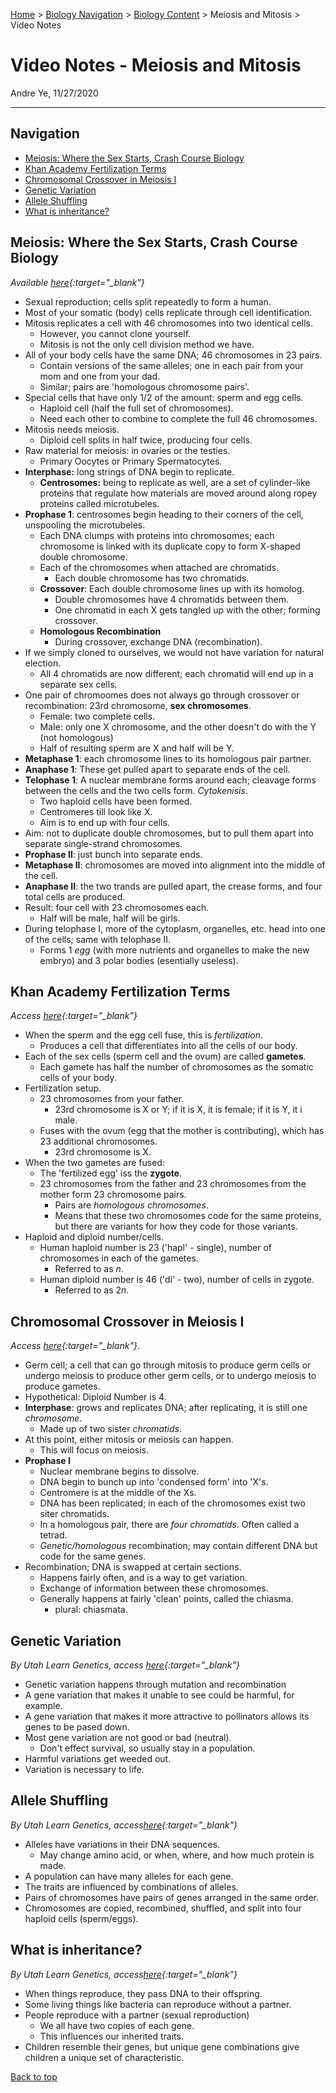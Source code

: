 [Home](https://andre-ye.github.io) > [Biology Navigation](https://andre-ye.github.io/biology/biology_navigation) > [Biology Content](https://andre-ye.github.io/biology/biology_navigation#biology-content) > Meiosis and Mitosis > Video Notes

# Video Notes - Meiosis and Mitosis
Andre Ye, 11/27/2020

---

## Navigation
- [Meiosis: Where the Sex Starts, Crash Course Biology](#meiosis-where-the-sex-starts-crash-course-biology)
- [Khan Academy Fertilization Terms](#khan-academy-fertilization-terms)
- [Chromosomal Crossover in Meiosis I](#chromosomal-crossover-in-meiosis-i)
- [Genetic Variation](#genetic-variation)
- [Allele Shuffling](#allele-shuffling)
- [What is inheritance?](#what-is-inheritance)

## Meiosis: Where the Sex Starts, Crash Course Biology
*Available [here](https://kcts9.pbslearningmedia.org/resource/c65df616-fffc-461b-8d70-c13bc4bc4c1a/meiosis-where-the-sex-starts-crash-course-biology-13/){:target="_blank"}*
- Sexual reproduction; cells split repeatedly to form a human.
- Most of your somatic (body) cells replicate through cell identification.
- Mitosis replicates a cell with 46 chromosomes into two identical cells.
  - However, you cannot clone yourself.
  - Mitosis is not the only cell division method we have.
- All of your body cells have the same DNA; 46 chromosomes in 23 pairs.
  - Contain versions of the same alleles; one in each pair from your mom and one from your dad.
  - Similar; pairs are 'homologous chromosome pairs'.
- Special cells that have only 1/2 of the amount: sperm and egg cells.
  - Haploid cell (half the full set of chromosomes).
  - Need each other to combine to complete the full 46 chromosomes.
- Mitosis needs meiosis.
  - Diploid cell splits in half twice, producing four cells.
- Raw material for meiosis: in ovaries or the testies.
  - Primary Oocytes or Primary Spermatocytes.
- **Interphase:** long strings of DNA begin to replicate.
  - **Centrosomes:** being to replicate as well, are a set of cylinder-like proteins that regulate how materials are moved around along ropey proteins called microtubeles.
- **Prophase 1**: centrosomes begin heading to their corners of the cell, unspooling the microtubeles.
  - Each DNA clumps with proteins into chromosomes; each chromosome is linked with its duplicate copy to form X-shaped double chromosome.
  - Each of the chromosomes when attached are chromatids.
    - Each double chromosome has two chromatids.
  - **Crossover**: Each double chromosome lines up with its homolog.
    - Double chromosomes have 4 chromatids between them.
    - One chromatid in each X gets tangled up with the other; forming crossover.
  - **Homologous Recombination**
    - During crossover, exchange DNA (recombination).
- If we simply cloned to ourselves, we would not have variation for natural election.
  - All 4 chromatids are now different; each chromatid will end up in a separate sex cells.
- One pair of chromoomes does not always go through crossover or recombination: 23rd chromosome, **sex chromosomes**.
  - Female: two complete cells.
  - Male: only one X chromosome, and the other doesn't do with the Y (not homologous)
  - Half of resulting sperm are X and half will be Y.
- **Metaphase 1**: each chromosome lines to its homologous pair partner.
- **Anaphase 1**: These get pulled apart to separate ends of the cell.
- **Telophase 1**: A nuclear membrane forms around each; cleavage forms between the cells and the two cells form. *Cytokenisis*.
  - Two haploid cells have been formed.
  - Centromeres till look like X.
  - Aim is to end up with four cells.
- Aim: not to duplicate double chromosomes, but to pull them apart into separate single-strand chromosomes.
- **Prophase II**: just bunch into separate ends.
- **Metaphase II**: chromosomes are moved into alignment into the middle of the cell.
- **Anaphase II**: the two trands are pulled apart, the crease forms, and four total cells are produced.
- Result: four cell with 23 chromosomes each.
  - Half will be male, half will be girls.
- During telophase I, more of the cytoplasm, organelles, etc. head into one of the cells; same with telophase II.
  - Forms 1 *egg* (with more nutrients and organelles to make the new embryo) and 3 polar bodies (esentially useless).

## Khan Academy Fertilization Terms
*Access [here](https://www.khanacademy.org/science/ap-biology/heredity/meiosis-and-genetic-diversity/v/fertilization-haploid-diploid-gamete-zygote-homologous){:target="_blank"}*
- When the sperm and the egg cell fuse, this is *fertilization*.
  - Produces a cell that differentiates into all the cells of our body.
- Each of the sex cells (sperm cell and the ovum) are called **gametes**.
  - Each gamete has half the number of chromosomes as the somatic cells of your body.
- Fertilization setup.
  - 23 chromosomes from your father.
    - 23rd chromosome is X or Y; if it is X, it is female; if it is Y, it i male.
  - Fuses with the ovum (egg that the mother is contributing), which has 23 additional chromosomes.
    - 23rd chromosome is X.
- When the two gametes are fused:
  - The 'fertilized egg' iss the **zygote**.
  - 23 chromosomes from the father and 23 chromosomes from the mother form 23 chromosome pairs.
    - Pairs are *homologous chromosomes*.
    - Means that these two chromosomes code for the same proteins, but there are variants for how they code for those variants.
- Haploid and diploid number/cells.
  - Human haploid number is 23 ('hapl' - single), number of chromosomes in each of the gametes.
    - Referred to as *n*.
  - Human diploid number is 46 ('di' - two), number of cells in zygote.
    - Referred to as 2*n*.

## Chromosomal Crossover in Meiosis I
*Access [here](https://www.khanacademy.org/science/ap-biology/heredity/meiosis-and-genetic-diversity/v/chromosomal-crossover-in-meiosis-i){:target="_blank"}*.
- Germ cell; a cell that can go through mitosis to produce germ cells or undergo meiosis to produce other germ cells, or to undergo meiosis to produce gametes.
- Hypothetical: Diploid Number is 4.
- **Interphase**: grows and replicates DNA; after replicating, it is still one *chromosome*.  
  - Made up of two sister *chromatids*.
- At this point, either mitosis or  meiosis can happen.
  - This will focus on meiosis.
- **Prophase I**
  - Nuclear membrane begins to dissolve.
  - DNA begin to bunch up into 'condensed form' into 'X's.
  - Centromere is at the middle of the Xs.
  - DNA has been replicated; in each of the chromosomes exist two siter chromatids.
  - In a homologous pair, there are *four chromatids*. Often called a tetrad.
  - *Genetic/homologous* recombination; may contain different DNA but code for the same genes.
- Recombination; DNA is swapped at certain sections.
  - Happens fairly often, and is a way to get variation.
  - Exchange of information between these chromosomes.
  - Generally happens at fairly 'clean' points, called the chiasma.
    - plural: chiasmata.

## Genetic Variation
*By Utah Learn Genetics, access [here](https://learn.genetics.utah.edu/content/evolution/variation){:target="_blank"}*
- Genetic variation happens through mutation and recombination
- A gene variation that makes it unable to see could be harmful, for example.
- A gene variation that makes it more attractive to pollinators allows its genes to be pased down.
- Most gene variation are not good or bad (neutral).
  - Don't effect survival, so usually stay in a population.
- Harmful variations get weeded out.
- Variation is necessary to life.

## Allele Shuffling
*By Utah Learn Genetics, access[here](https://learn.genetics.utah.edu/content/evolution/allele){:target="_blank"}*
- Alleles have variations in their DNA sequences.
  - May change amino acid, or when, where, and how much protein is made.
- A population can have many alleles for each gene.
- The traits are influenced by combinations of alleles.
- Pairs of chromosomes have pairs of genes arranged in the same order.
- Chromosomes are copied, recombined, shuffled, and split into four haploid cells (sperm/eggs).

## What is inheritance?
*By Utah Learn Genetics, access[here](https://learn.genetics.utah.edu/content/evolution/inheritance/){:target="_blank"}*
- When things reproduce, they pass DNA to their offspring.
- Some living things like bacteria can reproduce without a partner.
- People reproduce with a partner (sexual reproduction)
  - We all have two copies of each gene.
  - This influences our inherited traits.
- Children resemble their genes, but unique gene combinations give children a unique set of characteristic.

[Back to top](#)
